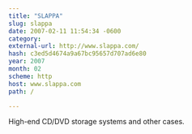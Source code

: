 ```yaml
---
title: "SLAPPA"
slug: slappa
date: 2007-02-11 11:54:34 -0600
category: 
external-url: http://www.slappa.com/
hash: c3ed5d4674a9a67bc95657d707ad6e80
year: 2007
month: 02
scheme: http
host: www.slappa.com
path: /

---
```


High-end CD/DVD storage systems and other cases.
